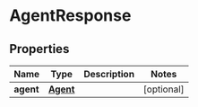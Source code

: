 
# AgentResponse

## Properties
Name | Type | Description | Notes
------------ | ------------- | ------------- | -------------
**agent** | [**Agent**](Agent.md) |  |  [optional]



